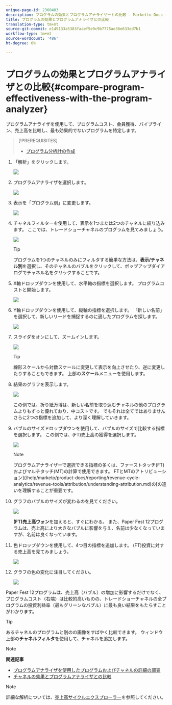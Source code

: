 ```yaml
---
unique-page-id: 2360403
description: プログラムの効果とプログラムアナライザーとの比較 — Marketto Docs — 製品ドキュメント
title: プログラムの効果とプログラムアナライザとの比較
translation-type: tm+mt
source-git-commit: e149133a5383faaef5e9c9b7775ae36e633ed7b1
workflow-type: tm+mt
source-wordcount: '486'
ht-degree: 0%

---
```



# プログラムの効果とプログラムアナライザとの比較{#compare-program-effectiveness-with-the-program-analyzer}

プログラムアナライザを使用して、プログラムコスト、会員獲得、パイプライン、売上高を比較し、最も効果的でないプログラムを特定します。

>[!PREREQUISITES]
>
>* [プログラム分析計の作成](create-a-program-analyzer.md)


1. 「解析」をクリックします。

   ![](assets/image2014-9-17-18-3a50-3a30.png)

1. プログラムアナライザを選択します。

   ![](assets/image2014-9-17-18-3a50-3a37.png)

1. 表示を「プログラム別」に変更します。

   ![](assets/image2014-9-17-18-3a50-3a44.png)

1. チャネルフィルターを使用して、表示を1つまたは2つのチャネルに絞り込みます。 ここでは、トレードショーチャネルのプログラムを見てみましょう。

   ![](assets/image2014-9-17-18-3a51-3a2.png)

   >[!TIP]
   >
   >プログラムを1つのチャネルのみにフィルタする簡単な方法は、**表示/チャネル別**&#x200B;を選択し、そのチャネルのバブルをクリックして、ポップアップダイアログでチャネル名をクリックすることです。

1. X軸ドロップダウンを使用して、水平軸の指標を選択します。 プログラムコストと開始します。

   ![](assets/image2014-9-17-18-3a52-3a16.png)

1. Y軸ドロップダウンを使用して、縦軸の指標を選択します。 「新しい名前」を選択して、新しいリードを捕捉するのに適したプログラムを探します。

   ![](assets/image2014-9-17-18-3a52-3a26.png)

1. スライダをオンにして、ズームインします。

   ![](assets/image2014-9-17-18-3a53-3a9.png)

   >[!TIP]
   >
   >線形スケールから対数スケールに変更して表示を向上させたり、逆に変更したりすることもできます。 上部の&#x200B;**スケール**&#x200B;メニューを使用します。

1. 結果のグラフを表示します。

   ![](assets/image2014-9-17-18-3a53-3a49.png)

   この例では、折り紙万博は、新しい名前を取り込むチャネルの他のプログラムよりもずっと優れており、中コストです。 でもそれは全てではありません さらに2つの指標を追加して、より深く理解していきます。

1. バブルのサイズドロップダウンを使用して、バブルのサイズで比較する指標を選択します。 この例では、(FT)売上高の獲得を選択します。

   ![](assets/image2014-9-17-18-3a54-3a25.png)

   >[!NOTE]
   >
   >プログラムアナライザーで選択できる指標の多くは、ファーストタッチ(FT)およびマルチタッチ(MT)の計算で使用できます。 FTとMTのアトリビューション](/help/marketo/product-docs/reporting/revenue-cycle-analytics/revenue-tools/attribution/understanding-attribution.md)の[の違いを理解することが重要です。

1. グラフのバブルのサイズが変わるのを見てください。

   ![](assets/image2014-9-17-18-3a54-3a57.png)

   **(FT)売上高ウォン**&#x200B;を加えると、すぐにわかる。 また、Paper Fest 12プログラムは、売上高により大きなバブルに影響を与え、名前は少なくなっていますが、名前は良くなっています。

1. 色ドロップダウンを使用して、4つ目の指標を追加します。 (FT)投資に対する売上高を見てみましょう。

   ![](assets/image2014-9-17-18-3a55-3a33.png)

1. グラフの色の変化に注目してください。

   ![](assets/image2014-9-17-18-3a55-3a47.png)

Paper Fest 12プログラムは、売上高（バブル）の増加に影響するだけでなく、プログラムコスト（右端）は比較的高いものの、トレードショーチャネルの全プログラムの投資利益率（最もグリーンなバブル）に最も良い結果をもたらすことがわかります。

>[!TIP]
>
>あるチャネルのプログラムと別のの画像をすばやく比較できます。 ウィンドウ上部の&#x200B;**チャネルフィルタ**&#x200B;を使用して、チャネルを追加します。

>[!NOTE]
>
>**関連記事**
>
>* [プログラムアナライザを使用したプログラムおよびチャネルの詳細の調査](explore-program-and-channel-details-with-the-program-analyzer.md)
>* [チャネルの効果とプログラムアナライザとの比較](compare-channel-effectiveness-with-the-program-analyzer.md)


>[!NOTE]
>
>詳細な解析については、[売上高サイクルエクスプローラー](http://docs.marketo.com/display/docs/revenue+cycle+analytics)を参照してください。
